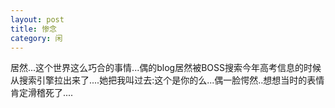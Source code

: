 ```yaml
---
layout: post
title: 惨念 
category: 闲
---
```

居然...这个世界这么巧合的事情...偶的blog居然被BOSS搜索今年高考信息的时候从搜索引擎拉出来了....她把我叫过去:这个是你的么...偶一脸愕然..想想当时的表情肯定滑稽死了....